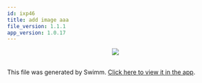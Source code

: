 ```yaml
---
id: ixp46
title: add image aaa
file_version: 1.1.1
app_version: 1.0.17
---
```


<div align="center"><img src="https://firebasestorage.googleapis.com/v0/b/swimm-dev-content/o/undefined%2F4c613293-86bd-4280-b432-0681bc459f0e.jpg?alt=media&token=bfdedf3f-7592-4df8-b2ef-9f2954cdc887" style="width:'100%'"/></div>

<br/>

This file was generated by Swimm. [Click here to view it in the app](http://localhost:5000/repos/Z2l0aHViJTNBJTNBdDElM0ElM0FlcmFuLXN3aW1t/docs/ixp46).
